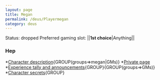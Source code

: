 ```yaml
---
layout: page
title: Megan
permalink: /deus/Playermegan
category: deus
---
```

Status: dropped
Preferred gaming slot:
||__1st choice__|Anything||
### Hep
*[Character description](CharPublicMegan){GROUP(groups=&gt;megan|GMs)}
*[Private page](CharPrivateMegan)
*[Experience tally and announcements](AnnounceMegan){GROUP}{GROUP(groups=&gt;GMs)}
*[Character secrets](CharSecretsMegan){GROUP}

